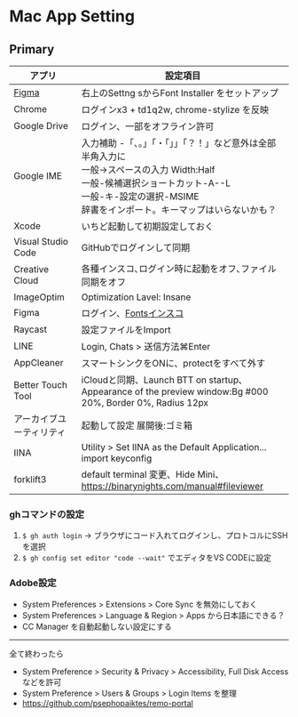 # Mac App Setting

## Primary
アプリ | 設定項目
--|--
[Figma](https://figma.com) | 右上のSettng sからFont Installer をセットアップ
Chrome | ログインx3 + td1q2w, chrome-stylize を反映
Google Drive | ログイン、一部をオフライン許可
Google IME | 入力補助 -「、。」「・「」」「？！」など意外は全部半角入力に<br>一般→スペースの入力 Width:Half<br>一般-候補選択ショートカット-A--L<br>一般-キ-設定の選択-MSIME<br>辞書をインポート。キーマップはいらないかも？
Xcode | いちど起動して初期設定しておく
Visual Studio Code | GitHubでログインして同期
Creative Cloud | 各種インスコ､ログイン時に起動をオフ､ファイル同期をオフ
ImageOptim | Optimization Lavel: Insane
Figma | ログイン、[Fontsインスコ](https://www.figma.com/settings)
Raycast | 設定ファイルをImport
LINE | Login, Chats > 送信方法⌘Enter
AppCleaner | スマートシンクをONに、protectをすべて外す
Better Touch Tool |  iCloudと同期、Launch BTT on startup､<br>Appearance of the preview window:Bg #000 20%, Border 0%, Radius 12px
アーカイブユーティリティ | 起動して設定 展開後:ゴミ箱
IINA | Utility > Set IINA as the Default Application...<br>import keyconfig
forklift3 | default terminal 変更、Hide Mini、https://binarynights.com/manual#fileviewer

### ghコマンドの設定
1. `$ gh auth login` -> ブラウザにコード入れてログインし、プロトコルにSSHを選択
1. `$ gh config set editor "code --wait"` でエディタをVS CODEに設定

### Adobe設定
- System Preferences > Extensions > Core Sync を無効にしておく
- System Preferences > Language & Region > Apps から日本語にできる？
- CC Manager を自動起動しない設定にする

---

全て終わったら
- System Preference >  Security & Privacy > Accessibility, Full Disk Access などを許可
- System Preference >  Users & Groups > Login Items を整理
- https://github.com/psephopaiktes/remo-portal
